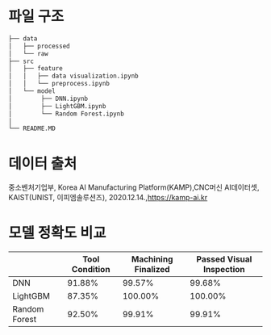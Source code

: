 # 파일 구조
```bash
├── data
│   ├── processed
│   └── raw   
├── src
│   ├── feature
│   │   ├── data visualization.ipynb
│   │   └── preprocess.ipynb
│   └── model
│        ├── DNN.ipynb
│        ├── LightGBM.ipynb
│        └── Random Forest.ipynb
│   
└── README.MD
``` 

# 데이터 출처

중소벤처기업부, Korea AI Manufacturing Platform(KAMP),CNC머신 AI데이터셋, KAIST(UNIST, 이피엠솔루션즈), 2020.12.14.,https://kamp-ai.kr

# 모델 정확도 비교

|&nbsp;         | Tool Condition | Machining Finalized | Passed Visual Inspection |
|---------------|----------------|---------------------|--------------------------|
| DNN           |         91.88% |              99.57% |                   99.68% |
| LightGBM      |         87.35% |             100.00% |                  100.00% |
| Random Forest |         92.50% |              99.91% |                   99.91% |